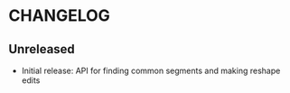 # CHANGELOG

## Unreleased

- Initial release: API for finding common segments and making reshape edits
